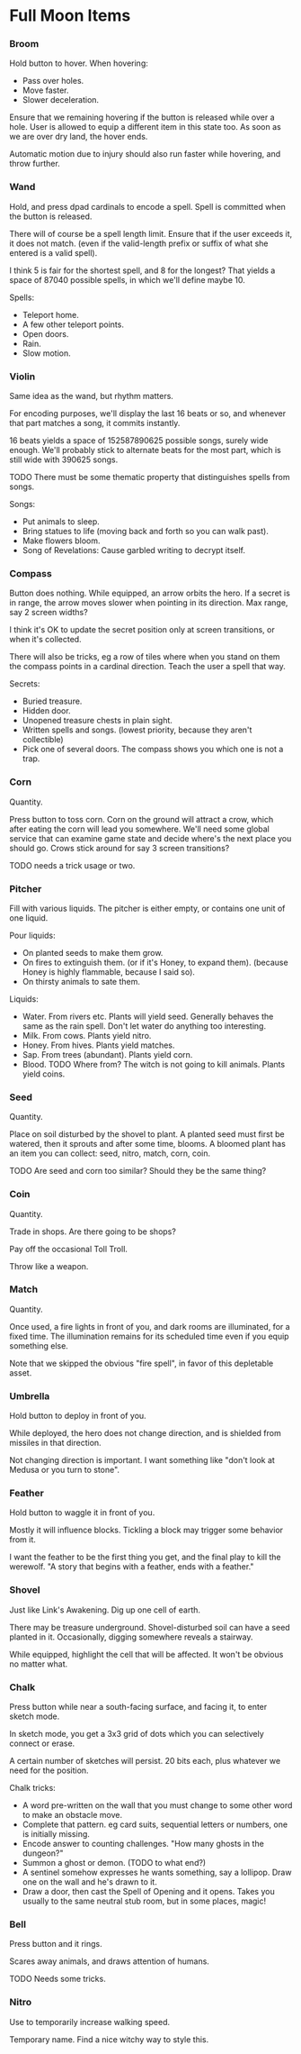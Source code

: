 # Full Moon Items

### Broom

Hold button to hover.
When hovering:
 - Pass over holes.
 - Move faster.
 - Slower deceleration.
 
Ensure that we remaining hovering if the button is released while over a hole.
User is allowed to equip a different item in this state too.
As soon as we are over dry land, the hover ends.

Automatic motion due to injury should also run faster while hovering, and throw further.

### Wand

Hold, and press dpad cardinals to encode a spell.
Spell is committed when the button is released.

There will of course be a spell length limit. Ensure that if the user exceeds it, it does not match.
(even if the valid-length prefix or suffix of what she entered is a valid spell).

I think 5 is fair for the shortest spell, and 8 for the longest?
That yields a space of 87040 possible spells, in which we'll define maybe 10.

Spells:
 - Teleport home.
 - A few other teleport points.
 - Open doors.
 - Rain.
 - Slow motion.

### Violin

Same idea as the wand, but rhythm matters.

For encoding purposes, we'll display the last 16 beats or so, and whenever that part matches a song, it commits instantly.

16 beats yields a space of 152587890625 possible songs, surely wide enough.
We'll probably stick to alternate beats for the most part, which is still wide with 390625 songs.

TODO There must be some thematic property that distinguishes spells from songs.

Songs:
 - Put animals to sleep.
 - Bring statues to life (moving back and forth so you can walk past).
 - Make flowers bloom.
 - Song of Revelations: Cause garbled writing to decrypt itself.

### Compass

Button does nothing.
While equipped, an arrow orbits the hero.
If a secret is in range, the arrow moves slower when pointing in its direction.
Max range, say 2 screen widths?

I think it's OK to update the secret position only at screen transitions, or when it's collected.

There will also be tricks, eg a row of tiles where when you stand on them the compass points in a cardinal direction.
Teach the user a spell that way.

Secrets:
 - Buried treasure.
 - Hidden door.
 - Unopened treasure chests in plain sight.
 - Written spells and songs. (lowest priority, because they aren't collectible)
 - Pick one of several doors. The compass shows you which one is not a trap.

### Corn

Quantity.

Press button to toss corn.
Corn on the ground will attract a crow, which after eating the corn will lead you somewhere.
We'll need some global service that can examine game state and decide where's the next place you should go.
Crows stick around for say 3 screen transitions?

TODO needs a trick usage or two.

### Pitcher

Fill with various liquids.
The pitcher is either empty, or contains one unit of one liquid.

Pour liquids:
 - On planted seeds to make them grow.
 - On fires to extinguish them. (or if it's Honey, to expand them). (because Honey is highly flammable, because I said so).
 - On thirsty animals to sate them.
 
Liquids:
 - Water. From rivers etc. Plants will yield seed. Generally behaves the same as the rain spell. Don't let water do anything too interesting.
 - Milk. From cows. Plants yield nitro.
 - Honey. From hives. Plants yield matches.
 - Sap. From trees (abundant). Plants yield corn.
 - Blood. TODO Where from? The witch is not going to kill animals. Plants yield coins.

### Seed

Quantity.

Place on soil disturbed by the shovel to plant.
A planted seed must first be watered, then it sprouts and after some time, blooms.
A bloomed plant has an item you can collect: seed, nitro, match, corn, coin.

TODO Are seed and corn too similar? Should they be the same thing?

### Coin

Quantity.

Trade in shops. Are there going to be shops?

Pay off the occasional Toll Troll.

Throw like a weapon.

### Match

Quantity.

Once used, a fire lights in front of you, and dark rooms are illuminated, for a fixed time.
The illumination remains for its scheduled time even if you equip something else.

Note that we skipped the obvious "fire spell", in favor of this depletable asset.

### Umbrella

Hold button to deploy in front of you.

While deployed, the hero does not change direction, and is shielded from missiles in that direction.

Not changing direction is important. I want something like "don't look at Medusa or you turn to stone".

### Feather

Hold button to waggle it in front of you.

Mostly it will influence blocks. Tickling a block may trigger some behavior from it.

I want the feather to be the first thing you get, and the final play to kill the werewolf.
"A story that begins with a feather, ends with a feather."

### Shovel

Just like Link's Awakening. Dig up one cell of earth.

There may be treasure underground.
Shovel-disturbed soil can have a seed planted in it.
Occasionally, digging somewhere reveals a stairway.

While equipped, highlight the cell that will be affected. It won't be obvious no matter what.

### Chalk

Press button while near a south-facing surface, and facing it, to enter sketch mode.

In sketch mode, you get a 3x3 grid of dots which you can selectively connect or erase.

A certain number of sketches will persist. 20 bits each, plus whatever we need for the position.

Chalk tricks:
 - A word pre-written on the wall that you must change to some other word to make an obstacle move.
 - Complete that pattern. eg card suits, sequential letters or numbers, one is initially missing.
 - Encode answer to counting challenges. "How many ghosts in the dungeon?"
 - Summon a ghost or demon. (TODO to what end?)
 - A sentinel somehow expresses he wants something, say a lollipop. Draw one on the wall and he's drawn to it.
 - Draw a door, then cast the Spell of Opening and it opens. Takes you usually to the same neutral stub room, but in some places, magic!

### Bell

Press button and it rings.

Scares away animals, and draws attention of humans.

TODO Needs some tricks.

### Nitro

Use to temporarily increase walking speed.

Temporary name. Find a nice witchy way to style this.
